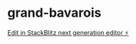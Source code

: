 # grand-bavarois

[Edit in StackBlitz next generation editor ⚡️](https://stackblitz.com/~/github.com/geekola/grand-bavarois)